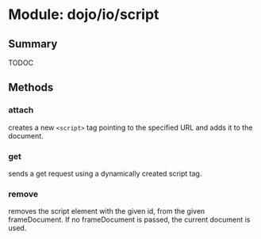 # Module: dojo/io/script

## Summary

TODOC
## Methods

### attach
creates a new `<script>` tag pointing to the specified URL and
adds it to the document.

### get
sends a get request using a dynamically created script tag.

### remove
removes the script element with the given id, from the given frameDocument.
If no frameDocument is passed, the current document is used.

